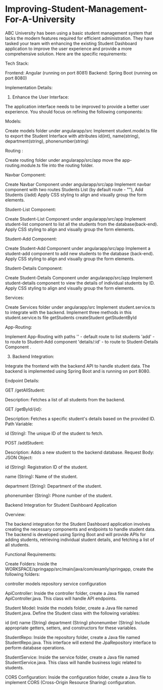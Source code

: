 # Improving-Student-Management-For-A-University
ABC University has been using a basic student management system that lacks the modern features required for efficient administration. They have tasked your team with enhancing the existing Student Dashboard application to improve the user experience and provide a more comprehensive solution. Here are the specific requirements:

Tech Stack:



Frontend: Angular (running on port 8081)
Backend: Spring Boot (running on port 8080)

Implementation Details:



1. Enhance the User Interface:

The application interface needs to be improved to provide a better user experience. You should focus on refining the following components:



Models:



Create models folder under angularapp/src
Implement student.model.ts file to export the Student Interface with attributes id(int), name(string), department(string), phonenumber(string)


Routing :



Create routing folder under angularapp/src/app
move the app-routing.module.ts file into the routing folder.


Navbar Component:



Create Navbar Component under angularapp/src/app
Implement navbar component with two routes Students List (by default route - ""), Add Students (/add)
Apply CSS styling to align and visually group the form elements.


Student-List Component:



Create Student-List Component under angularapp/src/app
Implement student-list component to list all the students from the database(back-end).
Apply CSS styling to align and visually group the form elements.


Student-Add Component:



Create Student-Add Component under angularapp/src/app
Implement a student-add component to add new students to the database (back-end).
Apply CSS styling to align and visually group the form elements.


Student-Details Component:



Create Student-Details Component under angularapp/src/app
Implement student-details component to view the details of individual students by ID.
Apply CSS styling to align and visually group the form elements.


Services:



Create Services folder under angularapp/src
Implement student.service.ts to integrate with the backend.
Implement three methods in this student.service.ts file
getStudents
createStudent
getStudentById


App-Routing:



Implement App-Routing with paths
'' - default route to list students
'add' - to route to Student-Add component
'details/:id' - to route to Student-Details Component
.

3. Backend Integration:



Integrate the frontend with the backend API to handle student data. The backend is implemented using Spring Boot and is running on port 8080.



Endpoint Details:



GET /getAllStudent:

Description: Fetches a list of all students from the backend.


GET /getById/{id}:

Description: Fetches a specific student's details based on the provided ID.
Path Variable:

id (String): The unique ID of the student to fetch.


POST /addStudent:

Description: Adds a new student to the backend database.
Request Body:
JSON Object:

 id (String): Registration ID of the student.

 name (String): Name of the student.

 department (String): Department of the student.

 phonenumber (String): Phone number of the student.





Backend Integration for Student Dashboard Application



Overview:



The backend integration for the Student Dashboard application involves creating the necessary components and endpoints to handle student data. The backend is developed using Spring Boot and will provide APIs for adding students, retrieving individual student details, and fetching a list of all students.



Functional Requirements:

Create Folders: Inside the WORKSPACE/springapp/src/main/java/com/examly/springapp, create the following folders:

controller
models
repository
service
configuration


ApiController: Inside the controller folder, create a Java file named ApiController.java. This class will handle API endpoints.



Student Model: Inside the models folder, create a Java file named Student.java. Define the Student class with the following variables:

id (int)
name (String)
department (String)
phonenumber (String)
Include appropriate getters, setters, and constructors for these variables.



StudentRepo: Inside the repository folder, create a Java file named StudentRepo.java. This interface will extend the JpaRepository interface to perform database operations.



StudentService: Inside the service folder, create a Java file named StudentService.java. This class will handle business logic related to students.



CORS Configuration: Inside the configuration folder, create a Java file to implement CORS (Cross-Origin Resource Sharing) configuration.

